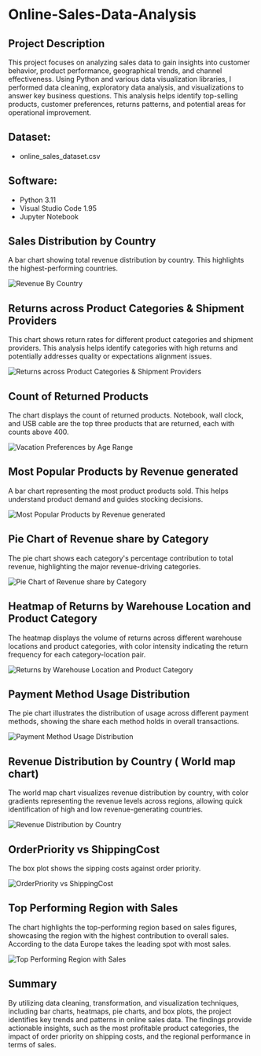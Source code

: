 # Online-Sales-Data-Analysis

## Project Description 
This project focuses on analyzing sales data to gain insights into customer behavior, product performance, geographical trends, and channel effectiveness. Using Python and various data visualization libraries, I performed data cleaning, exploratory data analysis, and visualizations to answer key business questions. This analysis helps identify top-selling products, customer preferences, returns patterns, and potential areas for operational improvement.

## Dataset:
- online_sales_dataset.csv

## Software:
- Python 3.11
- Visual Studio Code 1.95
- Jupyter Notebook

## Sales Distribution by Country
A bar chart showing total revenue distribution by country. This highlights the highest-performing countries.

![Revenue By Country](./Charts/Revenue%20By%20Country%20(Bar%20Chart).png)

## Returns across Product Categories & Shipment Providers
This chart shows return rates for different product categories and shipment providers. This analysis helps identify categories with high returns and potentially addresses quality or expectations alignment issues.

![Returns across Product Categories & Shipment Providers](./Charts/Returns%20Across%20Product%20Categories%20&%20Shipment%20Providers.png)

## Count of Returned Products
The chart displays the count of returned products. Notebook, wall clock, and USB cable are the top three products that are returned, each with counts above 400.

![Vacation Preferences by Age Range](./Charts/Count%20of%20Returned%20Products.png)

## Most Popular Products by Revenue generated
A bar chart representing the most product products sold. This helps understand product demand and guides stocking decisions.

![Most Popular Products by Revenue generated](./Charts/Most%20popular%20products%20by%20revenue%20generated.png)

## Pie Chart of Revenue share by Category
The pie chart shows each category's percentage contribution to total revenue, highlighting the major revenue-driving categories.

![Pie Chart of Revenue share by Category](./Charts/Pie%20chart%20of%20revenue%20share%20by%20category.png)

## Heatmap of Returns by Warehouse Location and Product Category
The heatmap displays the volume of returns across different warehouse locations and product categories, with color intensity indicating the return frequency for each category-location pair.

![Returns by Warehouse Location and Product Category](./Charts/Heatmap%20of%20Returns%20by%20Warehouse%20Location%20and%20Product%20Category.png)

## Payment Method Usage Distribution
The pie chart illustrates the distribution of usage across different payment methods, showing the share each method holds in overall transactions.

![Payment Method Usage Distribution](./Charts/Payment%20Method%20Usage%20Distribution.png)

##  Revenue Distribution by Country ( World map chart)
The world map chart visualizes revenue distribution by country, with color gradients representing the revenue levels across regions, allowing quick identification of high and low revenue-generating countries.

![Revenue Distribution by Country](./Charts/Revenue%20Distribution%20by%20Country.png)

## OrderPriority vs ShippingCost
The box plot shows the sipping costs against order priority.

![OrderPriority vs ShippingCost](./Charts/OrderPriority%20vs%20ShippingCost%20(Box%20Plot).png)

## Top Performing Region with Sales
The chart highlights the top-performing region based on sales figures, showcasing the region with the highest contribution to overall sales. According to the data Europe takes the leading spot with most sales.

![Top Performing Region with Sales](./Charts/Top%20Performing%20Region%20with%20Sales.png)

## Summary
By utilizing data cleaning, transformation, and visualization techniques, including bar charts, heatmaps, pie charts, and box plots, the project identifies key trends and patterns in online sales data. The findings provide actionable insights, such as the most profitable product categories, the impact of order priority on shipping costs, and the regional performance in terms of sales.

